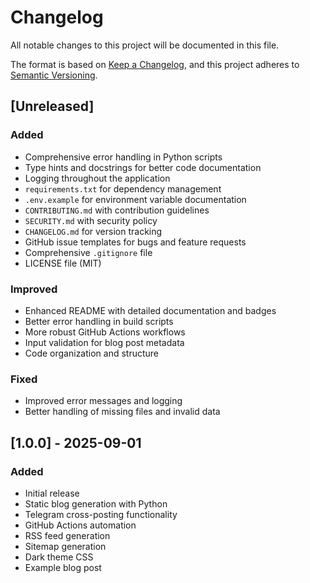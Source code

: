 # Changelog

All notable changes to this project will be documented in this file.

The format is based on [Keep a Changelog](https://keepachangelog.com/en/1.0.0/),
and this project adheres to [Semantic Versioning](https://semver.org/spec/v2.0.0.html).

## [Unreleased]

### Added
- Comprehensive error handling in Python scripts
- Type hints and docstrings for better code documentation
- Logging throughout the application
- `requirements.txt` for dependency management
- `.env.example` for environment variable documentation
- `CONTRIBUTING.md` with contribution guidelines
- `SECURITY.md` with security policy
- `CHANGELOG.md` for version tracking
- GitHub issue templates for bugs and feature requests
- Comprehensive `.gitignore` file
- LICENSE file (MIT)

### Improved
- Enhanced README with detailed documentation and badges
- Better error handling in build scripts
- More robust GitHub Actions workflows
- Input validation for blog post metadata
- Code organization and structure

### Fixed
- Improved error messages and logging
- Better handling of missing files and invalid data

## [1.0.0] - 2025-09-01

### Added
- Initial release
- Static blog generation with Python
- Telegram cross-posting functionality
- GitHub Actions automation
- RSS feed generation
- Sitemap generation
- Dark theme CSS
- Example blog post
